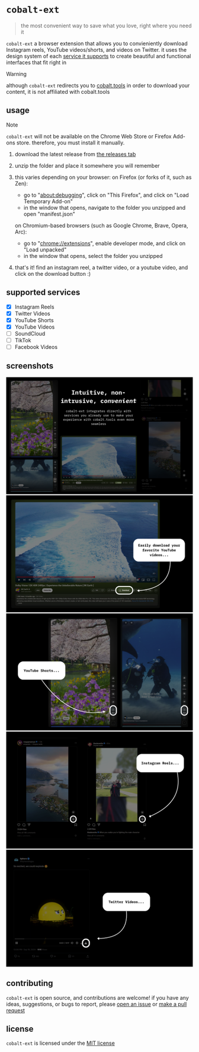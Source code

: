 # `cobalt-ext`

> the most convenient way to save what you love, right where you need it

`cobalt-ext`  a browser extension that allows you to convieniently download Instagram reels, YouTube videos/shorts, and videos on Twitter. it uses the design system of each [service it supports](#supported-services) to create beautiful and functional interfaces that fit right in

> [!WARNING]  
> although `cobalt-ext` redirects you to [cobalt.tools](https://cobalt.tools) in order to download your content, it is not affiliated with cobalt.tools

## usage

> [!NOTE]  
> `cobalt-ext` will not be available on the Chrome Web Store or Firefox Add-ons store. therefore, you must install it manually.

1. download the latest release from [the releases tab](https://github.com/Sidd-underscore/cobalt-ext/releases/latest)
2. unzip the folder and place it somewhere you will remember
3. this varies depending on your browser:
    on Firefox (or forks of it, such as Zen):
    - go to "[about:debugging](about:debugging)", click on "This Firefox", and click on "Load Temporary Add-on"
    - in the window that opens, navigate to the folder you unzipped and open "manifest.json"

    on Chromium-based browsers (such as Google Chrome, Brave, Opera, Arc):
    - go to "[chrome://extensions](chrome://extensions)", enable developer mode, and click on "Load unpacked"
    - in the window that opens, select the folder you unzipped
4. that's it! find an instagram reel, a twitter video, or a youtube video, and click on the download button :)

## supported services

- [x] Instagram Reels
- [x] Twitter Videos
- [x] YouTube Shorts
- [x] YouTube Videos
- [ ] SoundCloud
- [ ] TikTok
- [ ] Facebook Videos

## screenshots

![into](https://github.com/Sidd-underscore/cobalt-ext/blob/main/screenshots/intro.png?raw=true)
![youtube videos](https://github.com/Sidd-underscore/cobalt-ext/blob/main/screenshots/yt-videos.png?raw=true)
![youtube shorts](https://github.com/Sidd-underscore/cobalt-ext/blob/main/screenshots/yt-shorts.png?raw=true)
![instagram reels](https://github.com/Sidd-underscore/cobalt-ext/blob/main/screenshots/instagram-reels.png?raw=true)
![twitter videos](https://github.com/Sidd-underscore/cobalt-ext/blob/main/screenshots/twitter-videos.png?raw=true)


## contributing

`cobalt-ext` is open source, and contributions are welcome! if you have any ideas, suggestions, or bugs to report, please [open an issue](https://github.com/Sidd-underscore/cobalt-ext/issues/new) or [make a pull request](https://github.com/Sidd-underscore/cobalt-ext/pulls)

## license

`cobalt-ext` is licensed under the [MIT license](https://choosealicense.com/licenses/mit/)
